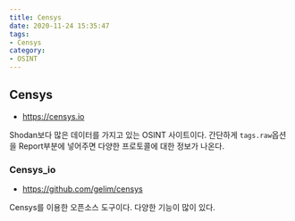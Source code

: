 ```yaml
---
title: Censys
date: 2020-11-24 15:35:47
tags:
- Censys
category:
- OSINT
---
```


## Censys

- https://censys.io

Shodan보다 많은 데이터를 가지고 있는 OSINT 사이트이다. 간단하게 `tags.raw`옵션을 Report부분에 넣어주면 다양한 프로토콜에 대한 정보가 나온다. 

### Censys_io

- https://github.com/gelim/censys

Censys를 이용한 오픈소스 도구이다. 다양한 기능이 많이 있다.

